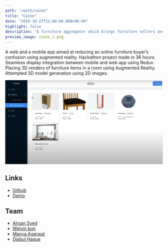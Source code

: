 ```yaml
---
path: "/work/cozee"
title: "Cozee"
date: "2019-10-27T12:00:00.000+08:00"
highlight: false
description: "A furniture aggregator which brings furniture sellers and customers together using augmented reality."
preview_image: cozee_1.png
---
```


A web and a mobile app aimed at reducing an online furniture buyer’s confusion using augmented reality. Hackathon
project made in 36 hours. Seamless display integration between mobile and web app using Redux. Placing 3D renders
of furniture items in a room using Augmented Reality. Attempted 3D model generation using 2D images.

![The webpage showing aggregated furniture data.](./cozee_1.png)

## Links

- [Github](https://github.com/uday1331/cozee)
- [Demo](https://drive.google.com/drive/folders/115TJLFX-8QETlk1O_PkLkinO-jxkv2ZL)

## Team

- [Ahsan Syed](https://www.linkedin.com/in/ahsan-syed-930a2014a/)
- [Welvin bun](https://www.linkedin.com/in/welvin-bun/)
- [Manya Agarwal](https://www.linkedin.com/in/manyaagarwal/)
- [Diabul Haque](https://www.linkedin.com/in/diabhaque/)
